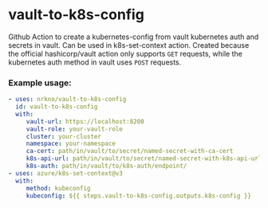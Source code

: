 # vault-to-k8s-config
Github Action to create a kubernetes-config from vault kubernetes auth and secrets in vault. Can be used in k8s-set-context action. 
Created because the official hashicorp/vault action only supports `GET` requests, while the kubernetes auth method in vault uses `POST` requests.

### Example usage:
```yaml
- uses: nrkno/vault-to-k8s-config
  id: vault-to-k8s-config
  with:
     vault-url: https://localhost:8200
     vault-role: your-vault-role
     cluster: your-cluster
     namespace: your-namespace
     ca-cert: path/in/vault/to/secret/named-secret-with-ca-cert
     k8s-api-url: path/in/vault/to/secret/named-secret-with-k8s-api-url
     k8s-auth: path/in/vault/to/k8s-auth/endpoint/
- uses: azure/k8s-set-context@v3
  with:
     method: kubeconfig
     kubeconfig: ${{ steps.vault-to-k8s-config.outputs.k8s-config }}
```
